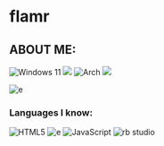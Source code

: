# flamr
## ABOUT ME:
![Windows 11](https://img.shields.io/badge/Windows%2011-%230079d5.svg?style=for-the-badge&logo=Windows%2011&logoColor=white) ![](https://img.shields.io/badge/-&-informational?logo=&style=for-the-badge&logoColor=000000&color=000000&labelColor=000000) ![Arch](https://img.shields.io/badge/Arch%20Linux-1793D1?logo=arch-linux&logoColor=fff&style=for-the-badge) ![](https://img.shields.io/badge/-user-informational?logo=&style=for-the-badge&logoColor=000000&color=b96100&labelColor=000000)

![e](https://img.shields.io/badge/-Modrinth%20Dev-informational?logo=modrinth&style=for-the-badge&logoColor=00661f&color=00661f&labelColor=000000)
### Languages I know: 
![HTML5](https://img.shields.io/badge/html5-%23E34F26.svg?style=for-the-badge&logo=html5&logoColor=white) ![e](https://img.shields.io/badge/-CSS-informational?logo=css&style=for-the-badge&logoColor=ffffff&color=00c0f9&labelColor=00c0f9) ![JavaScript](https://img.shields.io/badge/javascript-%23323330.svg?style=for-the-badge&logo=javascript&logoColor=%23F7DF1E) ![rb studio](https://img.shields.io/badge/-Roblox%20Dev-informational?logo=robloxstudio&style=for-the-badge&logoColor=5895fa&color=00a2f9&labelColor=000000)
